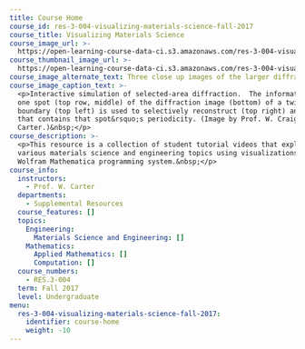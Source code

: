 ```yaml
---
title: Course Home
course_id: res-3-004-visualizing-materials-science-fall-2017
course_title: Visualizing Materials Science
course_image_url: >-
  https://open-learning-course-data-ci.s3.amazonaws.com/res-3-004-visualizing-materials-science-fall-2017/75b0d8cbdd3a25e71146523499c3975c_RES_3_004F17.jpg
course_thumbnail_image_url: >-
  https://open-learning-course-data-ci.s3.amazonaws.com/res-3-004-visualizing-materials-science-fall-2017/39ed41689c07aab102006483711fa96c_RES_3_004F17-th.jpg
course_image_alternate_text: Three close up images of the larger diffracted image also pictured.
course_image_caption_text: >-
  <p>Interactive simulation of selected-area diffraction.  The information from
  one spot (top row, middle) of the diffraction image (bottom) of a twin
  boundary (top left) is used to selectively reconstruct (top right) an image
  that contains that spot&rsquo;s periodicity. (Image by Prof. W. Craig
  Carter.)&nbsp;</p>
course_description: >-
  <p>This resource is a collection of student tutorial videos that explore
  various materials science and engineering topics using visualizations in the
  Wolfram Mathematica programming system.&nbsp;</p>
course_info:
  instructors:
    - Prof. W. Carter
  departments:
    - Supplemental Resources
  course_features: []
  topics:
    Engineering:
      Materials Science and Engineering: []
    Mathematics:
      Applied Mathematics: []
      Computation: []
  course_numbers:
    - RES.3-004
  term: Fall 2017
  level: Undergraduate
menu:
  res-3-004-visualizing-materials-science-fall-2017:
    identifier: course-home
    weight: -10
---
```

